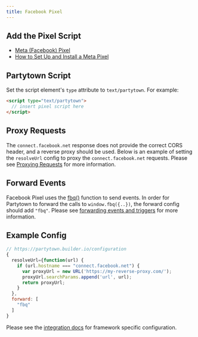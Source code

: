 ```yaml
---
title: Facebook Pixel
---
```


## Add the Pixel Script

- [Meta (Facebook) Pixel](https://www.facebook.com/business/learn/facebook-ads-pixel)
- [How to Set Up and Install a Meta Pixel](https://www.facebook.com/business/help/952192354843755?id=1205376682832142)

## Partytown Script

Set the script element's `type` attribute to `text/partytown`. For example:

```html
<script type="text/partytown">
  // insert pixel script here
</script>
```

## Proxy Requests

The `connect.facebook.net` response does not provide the correct CORS header, and a reverse proxy should be used. Below is an example of setting the `resolveUrl` config to proxy the `connect.facebook.net` requests. Please see [Proxying Requests](/proxying-requests) for more information.

## Forward Events

Facebook Pixel uses the [fbq()](https://www.facebook.com/business/help/402791146561655?id=1205376682832142) function to send events. In order for Partytown to forward the calls to `window.fbq({..})`, the forward config should add `"fbq"`. Please see [forwarding events and triggers](/forwarding-events) for more information.

## Example Config

```js
// https://partytown.builder.io/configuration
{
  resolveUrl={function(url) {
    if (url.hostname === "connect.facebook.net") {
      var proxyUrl = new URL('https://my-reverse-proxy.com/');
      proxyUrl.searchParams.append('url', url);
      return proxyUrl;
    }
  },
  forward: [
    "fbq"
  ]
}
```

Please see the [integration docs](/integrations) for framework specific configuration.
